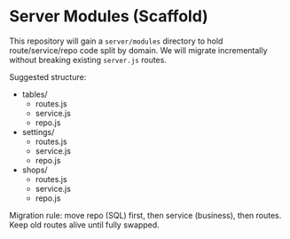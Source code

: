 # Server Modules (Scaffold)

This repository will gain a `server/modules` directory to hold route/service/repo code split by domain. We will migrate incrementally without breaking existing `server.js` routes.

Suggested structure:

- tables/
  - routes.js
  - service.js
  - repo.js
- settings/
  - routes.js
  - service.js
  - repo.js
- shops/
  - routes.js
  - service.js
  - repo.js

Migration rule: move repo (SQL) first, then service (business), then routes. Keep old routes alive until fully swapped.
